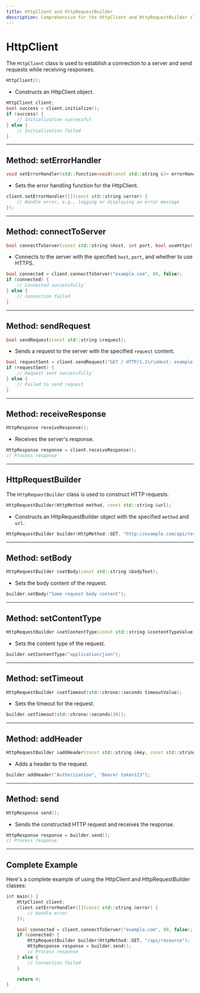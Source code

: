 ```yaml
---
title: HttpClient and HttpRequestBuilder
description: Comprehensive for the HttpClient and HttpRequestBuilder classes, including constructors, methods for setting error handlers, connecting to servers, sending requests, receiving responses, and usage examples.
---
```


# HttpClient

The `HttpClient` class is used to establish a connection to a server and send requests while receiving responses.

```cpp
HttpClient();
```

- Constructs an HttpClient object.

```cpp
HttpClient client;
bool success = client.initialize();
if (success) {
    // Initialization successful
} else {
    // Initialization failed
}
```

---

## Method: setErrorHandler

```cpp
void setErrorHandler(std::function<void(const std::string &)> errorHandler);
```

- Sets the error handling function for the HttpClient.

```cpp
client.setErrorHandler([](const std::string &error) {
    // Handle error, e.g., logging or displaying an error message
});
```

---

## Method: connectToServer

```cpp
bool connectToServer(const std::string &host, int port, bool useHttps);
```

- Connects to the server with the specified `host`, `port`, and whether to use HTTPS.

```cpp
bool connected = client.connectToServer("example.com", 80, false);
if (connected) {
    // Connected successfully
} else {
    // Connection failed
}
```

---

## Method: sendRequest

```cpp
bool sendRequest(const std::string &request);
```

- Sends a request to the server with the specified `request` content.

```cpp
bool requestSent = client.sendRequest("GET / HTTP/1.1\r\nHost: example.com\r\n\r\n");
if (requestSent) {
    // Request sent successfully
} else {
    // Failed to send request
}
```

---

## Method: receiveResponse

```cpp
HttpResponse receiveResponse();
```

- Receives the server's response.

```cpp
HttpResponse response = client.receiveResponse();
// Process response
```

---

## HttpRequestBuilder

The `HttpRequestBuilder` class is used to construct HTTP requests.

```cpp
HttpRequestBuilder(HttpMethod method, const std::string &url);
```

- Constructs an HttpRequestBuilder object with the specified `method` and `url`.

```cpp
HttpRequestBuilder builder(HttpMethod::GET, "http://example.com/api/resource");
```

---

## Method: setBody

```cpp
HttpRequestBuilder &setBody(const std::string &bodyText);
```

- Sets the body content of the request.

```cpp
builder.setBody("Some request body content");
```

---

## Method: setContentType

```cpp
HttpRequestBuilder &setContentType(const std::string &contentTypeValue);
```

- Sets the content type of the request.

```cpp
builder.setContentType("application/json");
```

---

## Method: setTimeout

```cpp
HttpRequestBuilder &setTimeout(std::chrono::seconds timeoutValue);
```

- Sets the timeout for the request.

```cpp
builder.setTimeout(std::chrono::seconds(30));
```

---

## Method: addHeader

```cpp
HttpRequestBuilder &addHeader(const std::string &key, const std::string &value);
```

- Adds a header to the request.

```cpp
builder.addHeader("Authorization", "Bearer token123");
```

---

## Method: send

```cpp
HttpResponse send();
```

- Sends the constructed HTTP request and receives the response.

```cpp
HttpResponse response = builder.send();
// Process response
```

---

## Complete Example

Here's a complete example of using the HttpClient and HttpRequestBuilder classes:

```cpp
int main() {
    HttpClient client;
    client.setErrorHandler([](const std::string &error) {
        // Handle error
    });

    bool connected = client.connectToServer("example.com", 80, false);
    if (connected) {
        HttpRequestBuilder builder(HttpMethod::GET, "/api/resource");
        HttpResponse response = builder.send();
        // Process response
    } else {
        // Connection failed
    }

    return 0;
}
```
